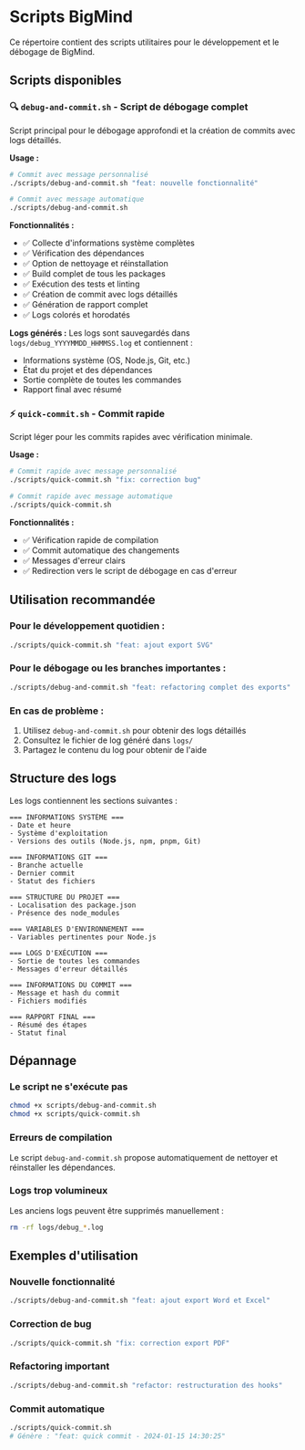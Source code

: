 # Scripts BigMind

Ce répertoire contient des scripts utilitaires pour le développement et le débogage de BigMind.

## Scripts disponibles

### 🔍 `debug-and-commit.sh` - Script de débogage complet

Script principal pour le débogage approfondi et la création de commits avec logs détaillés.

**Usage :**
```bash
# Commit avec message personnalisé
./scripts/debug-and-commit.sh "feat: nouvelle fonctionnalité"

# Commit avec message automatique
./scripts/debug-and-commit.sh
```

**Fonctionnalités :**
- ✅ Collecte d'informations système complètes
- ✅ Vérification des dépendances
- ✅ Option de nettoyage et réinstallation
- ✅ Build complet de tous les packages
- ✅ Exécution des tests et linting
- ✅ Création de commit avec logs détaillés
- ✅ Génération de rapport complet
- ✅ Logs colorés et horodatés

**Logs générés :**
Les logs sont sauvegardés dans `logs/debug_YYYYMMDD_HHMMSS.log` et contiennent :
- Informations système (OS, Node.js, Git, etc.)
- État du projet et des dépendances
- Sortie complète de toutes les commandes
- Rapport final avec résumé

### ⚡ `quick-commit.sh` - Commit rapide

Script léger pour les commits rapides avec vérification minimale.

**Usage :**
```bash
# Commit rapide avec message personnalisé
./scripts/quick-commit.sh "fix: correction bug"

# Commit rapide avec message automatique
./scripts/quick-commit.sh
```

**Fonctionnalités :**
- ✅ Vérification rapide de compilation
- ✅ Commit automatique des changements
- ✅ Messages d'erreur clairs
- ✅ Redirection vers le script de débogage en cas d'erreur

## Utilisation recommandée

### Pour le développement quotidien :
```bash
./scripts/quick-commit.sh "feat: ajout export SVG"
```

### Pour le débogage ou les branches importantes :
```bash
./scripts/debug-and-commit.sh "feat: refactoring complet des exports"
```

### En cas de problème :
1. Utilisez `debug-and-commit.sh` pour obtenir des logs détaillés
2. Consultez le fichier de log généré dans `logs/`
3. Partagez le contenu du log pour obtenir de l'aide

## Structure des logs

Les logs contiennent les sections suivantes :

```
=== INFORMATIONS SYSTÈME ===
- Date et heure
- Système d'exploitation
- Versions des outils (Node.js, npm, pnpm, Git)

=== INFORMATIONS GIT ===
- Branche actuelle
- Dernier commit
- Statut des fichiers

=== STRUCTURE DU PROJET ===
- Localisation des package.json
- Présence des node_modules

=== VARIABLES D'ENVIRONNEMENT ===
- Variables pertinentes pour Node.js

=== LOGS D'EXÉCUTION ===
- Sortie de toutes les commandes
- Messages d'erreur détaillés

=== INFORMATIONS DU COMMIT ===
- Message et hash du commit
- Fichiers modifiés

=== RAPPORT FINAL ===
- Résumé des étapes
- Statut final
```

## Dépannage

### Le script ne s'exécute pas
```bash
chmod +x scripts/debug-and-commit.sh
chmod +x scripts/quick-commit.sh
```

### Erreurs de compilation
Le script `debug-and-commit.sh` propose automatiquement de nettoyer et réinstaller les dépendances.

### Logs trop volumineux
Les anciens logs peuvent être supprimés manuellement :
```bash
rm -rf logs/debug_*.log
```

## Exemples d'utilisation

### Nouvelle fonctionnalité
```bash
./scripts/debug-and-commit.sh "feat: ajout export Word et Excel"
```

### Correction de bug
```bash
./scripts/quick-commit.sh "fix: correction export PDF"
```

### Refactoring important
```bash
./scripts/debug-and-commit.sh "refactor: restructuration des hooks"
```

### Commit automatique
```bash
./scripts/quick-commit.sh
# Génère : "feat: quick commit - 2024-01-15 14:30:25"
```
